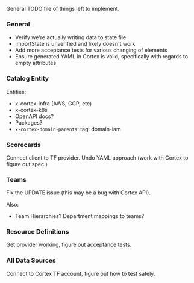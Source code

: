 
General TODO file of things left to implement.

### General

- Verify we're actually writing data to state file
- ImportState is unverified and likely doesn't work
- Add more acceptance tests for various changing of elements
- Ensure generated YAML in Cortex is valid, specifically with regards to empty attributes

### Catalog Entity

Entities:
- x-cortex-infra (AWS, GCP, etc)
- x-cortex-k8s
- OpenAPI docs?
- Packages?
- `x-cortex-domain-parents`:
    tag: domain-iam

### Scorecards

Connect client to TF provider. Undo YAML approach (work with Cortex to figure out spec.)

### Teams

Fix the UPDATE issue (this may be a bug with Cortex API).

Also:
- Team Hierarchies? Department mappings to teams?

### Resource Definitions

Get provider working, figure out acceptance tests.

### All Data Sources

Connect to Cortex TF account, figure out how to test safely.
